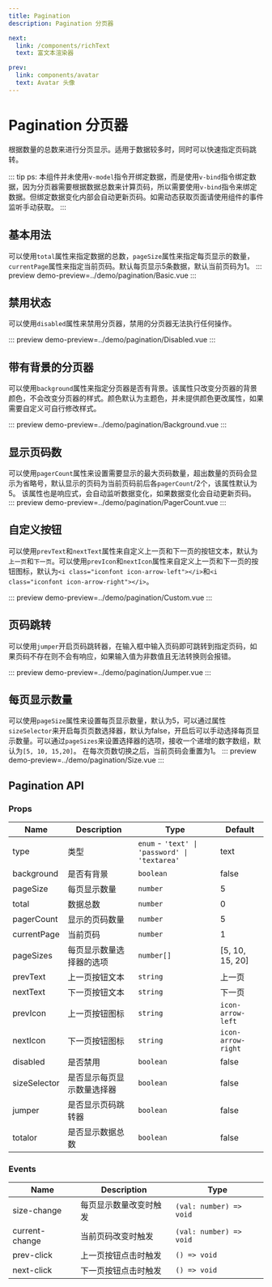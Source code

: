 ```yaml
---
title: Pagination
description: Pagination 分页器

next:
  link: /components/richText
  text: 富文本渲染器

prev:
  link: components/avatar
  text: Avatar 头像
---
```


# Pagination 分页器

根据数量的总数来进行分页显示。适用于数据较多时，同时可以快速指定页码跳转。

::: tip
ps: 本组件并未使用`v-model`指令开绑定数据，而是使用`v-bind`指令绑定数据，因为分页器需要根据数据总数来计算页码，所以需要使用`v-bind`指令来绑定数据。但绑定数据变化内部会自动更新页码。如需动态获取页面请使用组件的事件监听手动获取。
:::

## 基本用法
可以使用`total`属性来指定数据的总数，`pageSize`属性来指定每页显示的数量，`currentPage`属性来指定当前页码。默认每页显示5条数据，默认当前页码为1。
::: preview
demo-preview=../demo/pagination/Basic.vue
:::

## 禁用状态
可以使用`disabled`属性来禁用分页器，禁用的分页器无法执行任何操作。

::: preview
demo-preview=../demo/pagination/Disabled.vue
:::

## 带有背景的分页器
可以使用`background`属性来指定分页器是否有背景。该属性只改变分页器的背景颜色，不会改变分页器的样式。颜色默认为主题色，并未提供颜色更改属性，如果需要自定义可自行修改样式。

::: preview
demo-preview=../demo/pagination/Background.vue
:::

## 显示页码数
可以使用`pagerCount`属性来设置需要显示的最大页码数量，超出数量的页码会显示为省略号，默认显示的页码为当前页码前后各`pagerCount`/2个，该属性默认为5。
该属性也是响应式，会自动监听数据变化，如果数据变化会自动更新页码。
::: preview
demo-preview=../demo/pagination/PagerCount.vue
:::

## 自定义按钮
可以使用`prevText`和`nextText`属性来自定义上一页和下一页的按钮文本，默认为`上一页`和`下一页`。可以使用`prevIcon`和`nextIcon`属性来自定义上一页和下一页的按钮图标，默认为`<i class="iconfont icon-arrow-left"></i>`和`<i class="iconfont icon-arrow-right"></i>`。

::: preview
demo-preview=../demo/pagination/Custom.vue
:::

## 页码跳转
可以使用`jumper`开启页码跳转器，在输入框中输入页码即可跳转到指定页码，如果页码不存在则不会有响应，如果输入值为非数值且无法转换则会报错。

::: preview
demo-preview=../demo/pagination/Jumper.vue
:::

## 每页显示数量
可以使用`pageSize`属性来设置每页显示数量，默认为5，可以通过属性`sizeSelector`来开启每页页数选择器，默认为false，开启后可以手动选择每页显示数量。可以通过`pageSizes`来设置选择器的选项，接收一个递增的数字数组，默认为`[5, 10, 15,20]`。
在每次页数切换之后，当前页码会重置为1。
::: preview
demo-preview=../demo/pagination/Size.vue
:::

## Pagination API

### Props


| Name     | Description | Type               | Default |
| -------- | ----------- | ------------------ | ------- |
| type     | 类型  | `enum` - `'text' \| 'password' \| 'textarea'` | text       |
| background    | 是否有背景  | `boolean` | false |
| pageSize | 每页显示数量  | `number` | 5 |
| total | 数据总数  | `number` | 0 |
| pagerCount | 显示的页码数量  | `number` | 5 |
| currentPage| 当前页码  | `number` | 1 |
| pageSizes | 每页显示数量选择器的选项  | `number[]` | [5, 10, 15, 20] |
| prevText | 上一页按钮文本  | `string` | 上一页 |
| nextText | 下一页按钮文本  | `string` | 下一页 |
| prevIcon | 上一页按钮图标  | `string` | `icon-arrow-left` |
| nextIcon | 下一页按钮图标  | `string` | `icon-arrow-right` |
| disabled | 是否禁用  | `boolean` | false |
| sizeSelector | 是否显示每页显示数量选择器  | `boolean` | false |
| jumper | 是否显示页码跳转器  | `boolean` | false |
| totalor | 是否显示数据总数  | `boolean` | false |


### Events
| Name     | Description | Type               |
| -------- | ----------- | ------------------ |
| size-change | 每页显示数量改变时触发  | `(val: number) => void` |
| current-change | 当前页码改变时触发  | `(val: number) => void` |
| prev-click | 上一页按钮点击时触发  | `() => void` |
| next-click | 下一页按钮点击时触发  | `() => void` |




